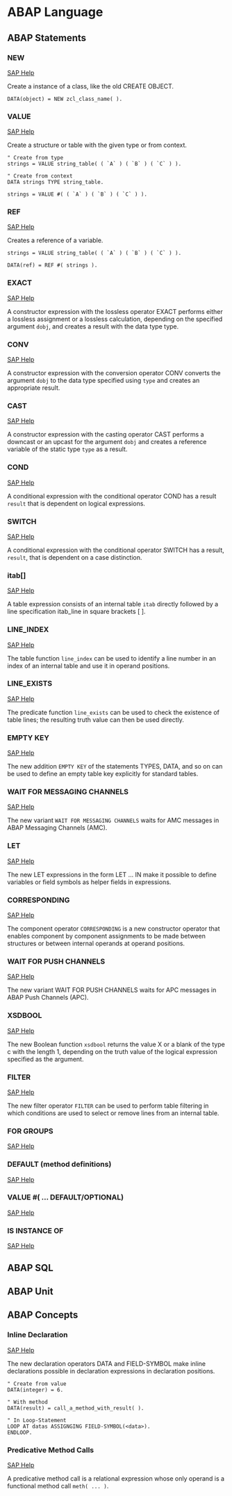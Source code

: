 # ABAP Language

## ABAP Statements

### NEW
[SAP Help](https://help.sap.com/doc/abapdocu_latest_index_htm/latest/en-US/index.htm?file=abenconstructor_expression_new.htm)

Create a instance of a class, like the old CREATE OBJECT.

```ABAP
DATA(object) = NEW zcl_class_name( ).
```

### VALUE
[SAP Help](https://help.sap.com/doc/abapdocu_latest_index_htm/latest/en-US/index.htm?file=abenconstructor_expression_value.htm)

Create a structure or table with the given type or from context.

``` ABAP
" Create from type
strings = VALUE string_table( ( `A` ) ( `B` ) ( `C` ) ).

" Create from context
DATA strings TYPE string_table.

strings = VALUE #( ( `A` ) ( `B` ) ( `C` ) ).
```

### REF
[SAP Help](https://help.sap.com/doc/abapdocu_latest_index_htm/latest/en-US/index.htm?file=abenconstructor_expression_ref.htm)

Creates a reference of a variable.

```ABAP
strings = VALUE string_table( ( `A` ) ( `B` ) ( `C` ) ).

DATA(ref) = REF #( strings ).
```

### EXACT
[SAP Help](https://help.sap.com/doc/abapdocu_latest_index_htm/latest/en-US/index.htm?file=abenconstructor_expression_exact.htm)

A constructor expression with the lossless operator EXACT performs either a lossless assignment or a lossless calculation, depending on the specified argument `dobj`, and creates a result with the data type type.

### CONV
[SAP Help](https://help.sap.com/doc/abapdocu_latest_index_htm/latest/en-US/index.htm?file=abenconstructor_expression_conv.htm)

A constructor expression with the conversion operator CONV converts the argument `dobj` to the data type specified using `type` and creates an appropriate result.

### CAST
[SAP Help](https://help.sap.com/doc/abapdocu_latest_index_htm/latest/en-US/index.htm?file=abenconstructor_expression_cast.htm)

A constructor expression with the casting operator CAST performs a downcast or an upcast for the argument `dobj` and creates a reference variable of the static type `type` as a result.

### COND
[SAP Help](https://help.sap.com/doc/abapdocu_latest_index_htm/latest/en-US/index.htm?file=abenconditional_expression_cond.htm)

A conditional expression with the conditional operator COND has a result `result` that is dependent on logical expressions.

### SWITCH
[SAP Help](https://help.sap.com/doc/abapdocu_latest_index_htm/latest/en-US/index.htm?file=abenconditional_expression_switch.htm)

A conditional expression with the conditional operator SWITCH has a result, `result`, that is dependent on a case distinction.

### itab[]
[SAP Help](https://help.sap.com/doc/abapdocu_latest_index_htm/latest/en-US/index.htm?file=abentable_expressions.htm)

A table expression consists of an internal table `itab` directly followed by a line specification itab_line in square brackets [ ].

### LINE_INDEX
[SAP Help](https://help.sap.com/doc/abapdocu_latest_index_htm/latest/en-US/index.htm?file=abenline_index_function.htm)

The table function `line_index` can be used to identify a line number in an index of an internal table and use it in operand positions.

### LINE_EXISTS
[SAP Help](https://help.sap.com/doc/abapdocu_latest_index_htm/latest/en-US/index.htm?file=abenline_exists_function.htm)

The predicate function `line_exists` can be used to check the existence of table lines; the resulting truth value can then be used directly.

### EMPTY KEY
[SAP Help](https://help.sap.com/doc/abapdocu_latest_index_htm/latest/en-US/index.htm?file=abaptypes_primary_key.htm)

The new addition `EMPTY KEY` of the statements TYPES, DATA, and so on can be used to define an empty table key explicitly for standard tables.

### WAIT FOR MESSAGING CHANNELS
[SAP Help](https://help.sap.com/doc/abapdocu_latest_index_htm/latest/en-US/index.htm?file=abapwait_amc.htm)

The new variant `WAIT FOR MESSAGING CHANNELS` waits for AMC messages in ABAP Messaging Channels (AMC).

### LET
[SAP Help](https://help.sap.com/doc/abapdocu_latest_index_htm/latest/en-US/index.htm?file=abaplet.htm)

The new LET expressions in the form LET ... IN make it possible to define variables or field symbols as helper fields in expressions.

### CORRESPONDING
[SAP Help](https://help.sap.com/doc/abapdocu_latest_index_htm/latest/en-US/index.htm?file=abenconstructor_expr_corresponding.htm)

The component operator `CORRESPONDING` is a new constructor operator that enables component by component assignments to be made between structures or between internal operands at operand positions.

### WAIT FOR PUSH CHANNELS
[SAP Help](https://help.sap.com/doc/abapdocu_latest_index_htm/latest/en-US/index.htm?file=abapwait_apc.htm)

The new variant WAIT FOR PUSH CHANNELS waits for APC messages in ABAP Push Channels (APC).

### XSDBOOL
[SAP Help](https://help.sap.com/doc/abapdocu_latest_index_htm/latest/en-US/index.htm?file=abenboole_functions.htm)

The new Boolean function `xsdbool` returns the value X or a blank of the type c with the length 1, depending on the truth value of the logical expression specified as the argument.

### FILTER
[SAP Help](https://help.sap.com/doc/abapdocu_latest_index_htm/latest/en-US/index.htm?file=abenconstructor_expression_filter.htm)

The new filter operator `FILTER` can be used to perform table filtering in which conditions are used to select or remove lines from an internal table.

### FOR GROUPS
[SAP Help]()

### DEFAULT (method definitions)
[SAP Help]()

### VALUE #( ... DEFAULT/OPTIONAL)
[SAP Help]()

### IS INSTANCE OF
[SAP Help]()

## ABAP SQL

## ABAP Unit

## ABAP Concepts

### Inline Declaration
[SAP Help](https://help.sap.com/doc/abapdocu_latest_index_htm/latest/en-US/index.htm?file=abeninline_declarations.htm)

The new declaration operators DATA and FIELD-SYMBOL make inline declarations possible in declaration expressions in declaration positions.

```ABAP
" Create from value
DATA(integer) = 6.

" With method
DATA(result) = call_a_method_with_result( ).

" In Loop-Statement
LOOP AT datas ASSIGNGING FIELD-SYMBOL(<data>).
ENDLOOP.
```

### Predicative Method Calls
[SAP Help](https://help.sap.com/doc/abapdocu_latest_index_htm/latest/en-US/index.htm?file=abenpredicative_method_calls.htm)

A predicative method call is a relational expression whose only operand is a functional method call `meth( ... )`.